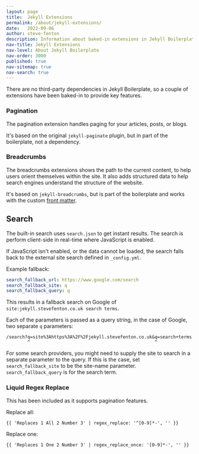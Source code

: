 ```yaml
---
layout: page
title:  Jekyll Extensions
permalink: /about/jekyll-extensions/
date:   2022-09-06
author: steve-fenton
description: Information about baked-in extensions in Jekyll Boilerplate.
nav-title: Jekyll Extensions
nav-level: About Jekyll Boilerplate
nav-order: 3000
published: true
nav-sitemap: true
nav-search: true
---
```


There are no third-party dependencies in Jekyll Boilerplate, so a couple of extensions have been baked-in to provide key features.

### Pagination

The pagination extension handles paging for your articles, posts, or blogs.

It's based on the original `jekyll-paginate` plugin, but in part of the boilerplate, not a dependency.

### Breadcrumbs

The breadcrumbs extensions shows the path to the current content, to help users orient themselves within the site. It also adds structured data to help search engines understand the structure of the website.

It's based on `jekyll-breadcrumbs`, but is part of the boilerplate and works with the custom [front matter](/about/front-matter/).

## Search

The built-in search uses `search.json` to get instant results. The search is perform client-side in real-time where JavaScript is enabled.

If JavaScript isn't enabled, or the data cannot be loaded, the search falls back to the external site search defined in `_config.yml`.

Example fallback:

```yaml
search_fallback_url: https://www.google.com/search
search_fallback_site: q
search_fallback_query: q
```

This results in a fallback search on Google of `site:jekyll.stevefenton.co.uk search terms`.

Each of the parameters is passed as a query string, in the case of Google, two separate `q` parameters:

```
/search?q=site%3Ahttps%3A%2F%2Fjekyll.stevefenton.co.uk&q=search+terms
        ^                                               ^
```

For some search providers, you might need to supply the site to search in a separate parameter to the query. If this is the case, set `search_fallback_site` to be the site-name parameter. `search_fallback_query` is for the search term.

### Liquid Regex Replace

This has been included as it supports pagination features.

Replace all:

    {{ 'Replaces 1 All 2 Number 3' | regex_replace: '^[0-9]*-', '' }}

Replace one:

    {{ 'Replaces 1 One 2 Number 3' | regex_replace_once: '[0-9]*-', '' }}